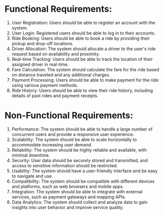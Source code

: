 
# Functional Requirements:
1. User Registration: Users should be able to register an account with the system.
2. User Login: Registered users should be able to log in to their accounts.
3. Ride Booking: Users should be able to book a ride by providing their pickup and drop-off locations.
4. Driver Allocation: The system should allocate a driver to the user's ride request based on availability and proximity.
5. Real-time Tracking: Users should be able to track the location of their assigned driver in real-time.
6. Fare Calculation: The system should calculate the fare for the ride based on distance traveled and any additional charges.
7. Payment Processing: Users should be able to make payment for the ride using various payment methods.
8. Ride History: Users should be able to view their ride history, including details of past rides and payment receipts.

# Non-Functional Requirements:
1. Performance: The system should be able to handle a large number of concurrent users and provide a responsive user experience.
2. Scalability: The system should be able to scale horizontally to accommodate increasing user demand.
3. Reliability: The system should be highly reliable and available, with minimal downtime.
4. Security: User data should be securely stored and transmitted, and access to sensitive information should be restricted.
5. Usability: The system should have a user-friendly interface and be easy to navigate and use.
6. Compatibility: The system should be compatible with different devices and platforms, such as web browsers and mobile apps.
7. Integration: The system should be able to integrate with external services, such as payment gateways and mapping APIs.
8. Data Analytics: The system should collect and analyze data to gain insights into user behavior and improve service quality.
